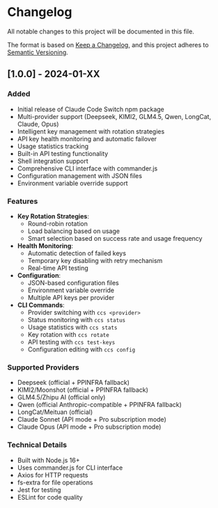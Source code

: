 # Changelog

All notable changes to this project will be documented in this file.

The format is based on [Keep a Changelog](https://keepachangelog.com/en/1.0.0/),
and this project adheres to [Semantic Versioning](https://semver.org/spec/v2.0.0.html).

## [1.0.0] - 2024-01-XX

### Added
- Initial release of Claude Code Switch npm package
- Multi-provider support (Deepseek, KIMI2, GLM4.5, Qwen, LongCat, Claude, Opus)
- Intelligent key management with rotation strategies
- API key health monitoring and automatic failover
- Usage statistics tracking
- Built-in API testing functionality
- Shell integration support
- Comprehensive CLI interface with commander.js
- Configuration management with JSON files
- Environment variable override support

### Features
- **Key Rotation Strategies**:
  - Round-robin rotation
  - Load balancing based on usage
  - Smart selection based on success rate and usage frequency
- **Health Monitoring**:
  - Automatic detection of failed keys
  - Temporary key disabling with retry mechanism
  - Real-time API testing
- **Configuration**:
  - JSON-based configuration files
  - Environment variable override
  - Multiple API keys per provider
- **CLI Commands**:
  - Provider switching with `ccs <provider>`
  - Status monitoring with `ccs status`
  - Usage statistics with `ccs stats`
  - Key rotation with `ccs rotate`
  - API testing with `ccs test-keys`
  - Configuration editing with `ccs config`

### Supported Providers
- Deepseek (official + PPINFRA fallback)
- KIMI2/Moonshot (official + PPINFRA fallback)
- GLM4.5/Zhipu AI (official only)
- Qwen (official Anthropic-compatible + PPINFRA fallback)
- LongCat/Meituan (official)
- Claude Sonnet (API mode + Pro subscription mode)
- Claude Opus (API mode + Pro subscription mode)

### Technical Details
- Built with Node.js 16+
- Uses commander.js for CLI interface
- Axios for HTTP requests
- fs-extra for file operations
- Jest for testing
- ESLint for code quality